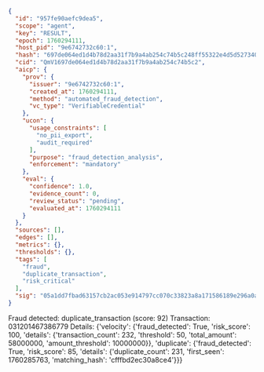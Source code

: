 ```json
{
  "id": "957fe90aefc9dea5",
  "scope": "agent",
  "key": "RESULT",
  "epoch": 1760294111,
  "host_pid": "9e6742732c60:1",
  "hash": "697de064ed1d4b78d2aa31f7b9a4ab254c74b5c248ff55322e4d5d5273404799",
  "cid": "QmV1697de064ed1d4b78d2aa31f7b9a4ab254c74b5c2",
  "aicp": {
    "prov": {
      "issuer": "9e6742732c60:1",
      "created_at": 1760294111,
      "method": "automated_fraud_detection",
      "vc_type": "VerifiableCredential"
    },
    "ucon": {
      "usage_constraints": [
        "no_pii_export",
        "audit_required"
      ],
      "purpose": "fraud_detection_analysis",
      "enforcement": "mandatory"
    },
    "eval": {
      "confidence": 1.0,
      "evidence_count": 0,
      "review_status": "pending",
      "evaluated_at": 1760294111
    }
  },
  "sources": [],
  "edges": [],
  "metrics": {},
  "thresholds": {},
  "tags": [
    "fraud",
    "duplicate_transaction",
    "risk_critical"
  ],
  "sig": "05a1dd7fbad63157cb2ac053e914797cc070c33823a8a171586189e296a0ac02"
}
```

Fraud detected: duplicate_transaction (score: 92)
Transaction: 031201467386779
Details: {'velocity': {'fraud_detected': True, 'risk_score': 100, 'details': {'transaction_count': 232, 'threshold': 50, 'total_amount': 58000000, 'amount_threshold': 10000000}}, 'duplicate': {'fraud_detected': True, 'risk_score': 85, 'details': {'duplicate_count': 231, 'first_seen': 1760285763, 'matching_hash': 'cfffbd2ec30a8ce4'}}}